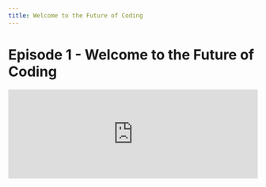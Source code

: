 ```yaml
---
title: Welcome to the Future of Coding
---
```


# Episode 1 - Welcome to the Future of Coding

<iframe src="https://omny.fm/shows/future-of-coding/welcome-to-the-future-of-coding/embed" width="100%" height="180" frameborder="0"></iframe>
